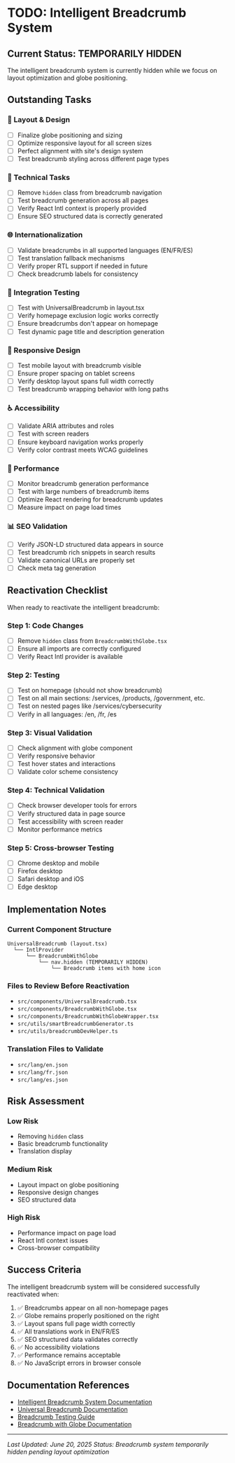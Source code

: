 # TODO: Intelligent Breadcrumb System

## Current Status: TEMPORARILY HIDDEN

The intelligent breadcrumb system is currently hidden while we focus on layout optimization and globe positioning.

## Outstanding Tasks

### 🎨 Layout & Design

- [ ] Finalize globe positioning and sizing
- [ ] Optimize responsive layout for all screen sizes
- [ ] Perfect alignment with site's design system
- [ ] Test breadcrumb styling across different page types

### 🔧 Technical Tasks

- [ ] Remove `hidden` class from breadcrumb navigation
- [ ] Test breadcrumb generation across all pages
- [ ] Verify React Intl context is properly provided
- [ ] Ensure SEO structured data is correctly generated

### 🌐 Internationalization

- [ ] Validate breadcrumbs in all supported languages (EN/FR/ES)
- [ ] Test translation fallback mechanisms
- [ ] Verify proper RTL support if needed in future
- [ ] Check breadcrumb labels for consistency

### 🎯 Integration Testing

- [ ] Test with UniversalBreadcrumb in layout.tsx
- [ ] Verify homepage exclusion logic works correctly
- [ ] Ensure breadcrumbs don't appear on homepage
- [ ] Test dynamic page title and description generation

### 📱 Responsive Design

- [ ] Test mobile layout with breadcrumb visible
- [ ] Ensure proper spacing on tablet screens
- [ ] Verify desktop layout spans full width correctly
- [ ] Test breadcrumb wrapping behavior with long paths

### ♿ Accessibility

- [ ] Validate ARIA attributes and roles
- [ ] Test with screen readers
- [ ] Ensure keyboard navigation works properly
- [ ] Verify color contrast meets WCAG guidelines

### 🚀 Performance

- [ ] Monitor breadcrumb generation performance
- [ ] Test with large numbers of breadcrumb items
- [ ] Optimize React rendering for breadcrumb updates
- [ ] Measure impact on page load times

### 📊 SEO Validation

- [ ] Verify JSON-LD structured data appears in source
- [ ] Test breadcrumb rich snippets in search results
- [ ] Validate canonical URLs are properly set
- [ ] Check meta tag generation

## Reactivation Checklist

When ready to reactivate the intelligent breadcrumb:

### Step 1: Code Changes

- [ ] Remove `hidden` class from `BreadcrumbWithGlobe.tsx`
- [ ] Ensure all imports are correctly configured
- [ ] Verify React Intl provider is available

### Step 2: Testing

- [ ] Test on homepage (should not show breadcrumb)
- [ ] Test on all main sections: /services, /products, /government, etc.
- [ ] Test on nested pages like /services/cybersecurity
- [ ] Verify in all languages: /en, /fr, /es

### Step 3: Visual Validation

- [ ] Check alignment with globe component
- [ ] Verify responsive behavior
- [ ] Test hover states and interactions
- [ ] Validate color scheme consistency

### Step 4: Technical Validation

- [ ] Check browser developer tools for errors
- [ ] Verify structured data in page source
- [ ] Test accessibility with screen reader
- [ ] Monitor performance metrics

### Step 5: Cross-browser Testing

- [ ] Chrome desktop and mobile
- [ ] Firefox desktop
- [ ] Safari desktop and iOS
- [ ] Edge desktop

## Implementation Notes

### Current Component Structure

```
UniversalBreadcrumb (layout.tsx)
  └── IntlProvider
      └── BreadcrumbWithGlobe
          └── nav.hidden (TEMPORARILY HIDDEN)
              └── Breadcrumb items with home icon
```

### Files to Review Before Reactivation

- `src/components/UniversalBreadcrumb.tsx`
- `src/components/BreadcrumbWithGlobe.tsx`
- `src/components/BreadcrumbWithGlobeWrapper.tsx`
- `src/utils/smartBreadcrumbGenerator.ts`
- `src/utils/breadcrumbDevHelper.ts`

### Translation Files to Validate

- `src/lang/en.json`
- `src/lang/fr.json`
- `src/lang/es.json`

## Risk Assessment

### Low Risk

- Removing `hidden` class
- Basic breadcrumb functionality
- Translation display

### Medium Risk

- Layout impact on globe positioning
- Responsive design changes
- SEO structured data

### High Risk

- Performance impact on page load
- React Intl context issues
- Cross-browser compatibility

## Success Criteria

The intelligent breadcrumb system will be considered successfully reactivated when:

1. ✅ Breadcrumbs appear on all non-homepage pages
2. ✅ Globe remains properly positioned on the right
3. ✅ Layout spans full page width correctly
4. ✅ All translations work in EN/FR/ES
5. ✅ SEO structured data validates correctly
6. ✅ No accessibility violations
7. ✅ Performance remains acceptable
8. ✅ No JavaScript errors in browser console

## Documentation References

- [Intelligent Breadcrumb System Documentation](./INTELLIGENT_BREADCRUMB_SYSTEM.md)
- [Universal Breadcrumb Documentation](./UNIVERSAL_BREADCRUMB_DOCUMENTATION.md)
- [Breadcrumb Testing Guide](./BREADCRUMB_TESTING.md)
- [Breadcrumb with Globe Documentation](./BREADCRUMB_WITH_GLOBE_DOCUMENTATION.md)

---

*Last Updated: June 20, 2025*
*Status: Breadcrumb system temporarily hidden pending layout optimization*
